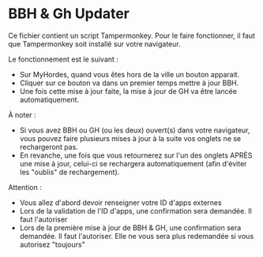 # BBH & Gh Updater

Ce fichier contient un script Tampermonkey.
Pour le faire fonctionner, il faut que Tampermonkey soit installé sur votre navigateur. 

Le fonctionnement est le suivant : 

- Sur MyHordes, quand vous êtes hors de la ville un bouton apparait. 
- Cliquer sur ce bouton va dans un premier temps mettre à jour BBH. 
- Une fois cette mise à jour faite, la mise à jour de GH va être lancée automatiquement.

À noter : 

- Si vous avez BBH ou GH (ou les deux) ouvert(s) dans votre navigateur, vous pouvez faire plusieurs mises à jour à la suite vos onglets ne se rechargeront pas. 
- En revanche, une fois que vous retournerez sur l'un des onglets APRÈS une mise à jour, celui-ci se rechargera automatiquement (afin d'éviter les "oublis" de rechargement).

Attention : 
- Vous allez d'abord devoir renseigner votre ID d'apps externes
- Lors de la validation de l'ID d'apps, une confirmation sera demandée. Il faut l'autoriser
- Lors de la première mise à jour de BBH & GH, une confirmation sera demandée. Il faut l'autoriser. Elle ne vous sera plus redemandée si vous autorisez "toujours"

